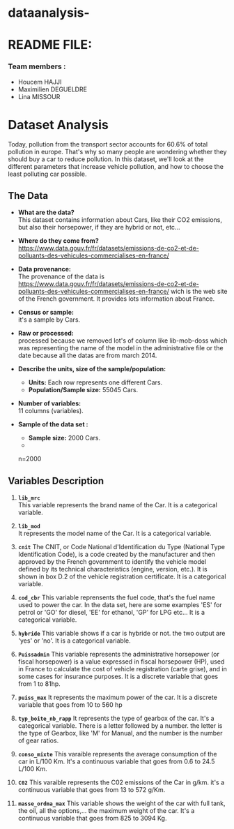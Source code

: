 # dataanalysis-

# README FILE:
### Team members :
- Houcem HAJJI
- Maximilien DEGUELDRE
- Lina MISSOUR

# Dataset Analysis

Today, pollution from the transport sector accounts for 60.6% of total pollution in europe. That's why so many people are wondering whether they should buy a car to reduce pollution. In this dataset, we'll look at the different parameters that increase vehicle pollution, and how to choose the least polluting car possible.



## The Data
- **What are the data?**  
  This dataset contains information about Cars, like their CO2 emissions, but also their horsepower, if they are hybrid or not, etc...

- **Where do they come from?**  
  https://www.data.gouv.fr/fr/datasets/emissions-de-co2-et-de-polluants-des-vehicules-commercialises-en-france/

- **Data provenance:**  
  The provenance of the data is https://www.data.gouv.fr/fr/datasets/emissions-de-co2-et-de-polluants-des-vehicules-commercialises-en-france/ wich is the web site of the French government. It provides lots information about France.

- **Census or sample:**  
  it's a sample by Cars.

- **Raw or processed:**  
  processed because we removed lot's of column like lib-mob-doss which was representing the name of the model in the administrative file or the date because all the datas are from march 2014.


- **Describe the units, size of the sample/population:**  
  - **Units:** Each row represents one different Cars.  
  - **Population/Sample size:**  55045 Cars.

- **Number of variables:**  
  11 columns (variables).

- **Sample of the data set :**
  - **Sample size:**  2000 Cars.
  - 
 
     n=2000
     

## Variables Description


1. **`lib_mrc`**  
   This variable represents the brand name of the Car. It is a categorical variable.

2. **`lib_mod	`**  
   It represents the model name of the Car. It is a categorical variable.

3. **`cnit`** 
    The CNIT, or Code National d'Identification du Type (National Type Identification Code), is a code created by the manufacturer and then approved by the French government to identify the vehicle model defined by its technical characteristics (engine, version, etc.).
    It is shown in box D.2 of the vehicle registration certificate. It is a categorical variable.
4. **`cod_cbr`** 
    This variable reprensents the fuel code, that's the fuel name used to power the car. In the data set, here are some examples 'ES' for petrol or 'GO' for diesel, 'EE' for ethanol, 'GP' for LPG etc... It is a categorical variable.
5. **`hybride`** 
    This variable shows if a car is hybride or not. the two output are 'yes' or 'no'. It is a categorical variable.
6. **`Puissadmin`** 
    This variable represents the administrative horsepower (or fiscal horsepower) is a value expressed in fiscal horsepower (HP), used in France to calculate the cost of vehicle registration (carte grise), and in some cases for insurance purposes. It is a discrete variable that goes from 1 to 81hp.
7. **`puiss_max`** 
    It represents the maximum power of the car. It is a discrete variable that goes from 10 to 560 hp
8. **`typ_boite_nb_rapp`** 
    It represents the type of gearbox of the car. It's a categorical variable. There is a letter followed by a number. the letter is the type of Gearbox, like 'M' for Manual, and the number is the number of gear ratios.
9. **`conso_mixte`** 
   This varaible represents the average consumption of the car in L/100 Km. It's a continuous variable that goes from 0.6 to 24.5 L/100 Km.
10. **`C02`**
   This varaible represents the C02 emissions of the Car in g/km. it's a continuous variable that goes from 13 to 572 g/Km.
11. **`masse_ordma_max`**
   This variable shows the weight of the car with full tank, the oil, all the options,... the maximum weight of the car. It's a continuous variable that goes from 825 to 3094 Kg.


